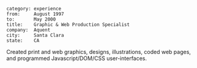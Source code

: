 ~~~
category: experience
from:     August 1997
to:       May 2000
title:    Graphic & Web Production Specialist
company:  Aquent
city:     Santa Clara
state:    CA
~~~

Created print and web graphics, designs, illustrations, coded web pages, and
programmed Javascript/DOM/CSS user-interfaces.
